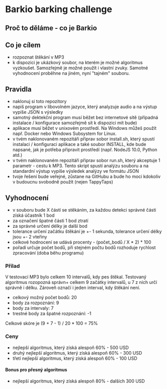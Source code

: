 # Barkio barking challenge
## Proč to děláme - co je Barkio

## Co je cílem
- rozpoznat štěkání v MP3
- k dispozici je ukázkový soubor, na kterém je možné algoritmus vyzkoušet. Samozřejmě je možné použít i vlastní zvuky. 
Samotné vyhodnocení proběhne na jiném, nyní "tajném" souboru.

## Pravidla
- naklonuj si toto repozitory
- napiš program v libovolném jazyce, který analyzuje audio a na výstup vypíše JSON s výsledky
- samotný dektekční program musí běžet bez internetové sítě (případná instalace / konfigurace samozřejmě sít k dispozici mít bude)
- aplikace musí běžet v unixovém prostředí. Na Windows můžeš použít např. Docker nebo Windows Subsystem for Linux.
- v tvém naklonovaném repozitáři připrav sobor install.sh, který spustí instalaci / konfiguraci aplikace a 
také soubor INSTALL, kde bude napsané, jak je potřeba připravit prostředí (např. NodeJS 10.0, Python atd.)
- v tvém naklonovaném repozitáři připrav sobor run.sh, který akceptuje 1 parametr - cestu k MP3. Tento skript spustí
analýzu souboru a na standardní výstup vypíše výsledek analýzy ve formátu JSON
- tvoje řešení bude veřejné, zůstane na GitHubu a bude ho moci kdokoliv v budoucnu svobodně použít (nejen TappyTaps)

## Vyhodnocení
- v souboru bude X částí se stěkáním, za každou detekci správné části získá účastník 1 bod
- za označení špatné části 1 bod ztratí
- za správné určení délky je další bod
- tolerance určení začátku štěkání je +- 1 sekunda, tolerance určení délky jsou +-  2 vteřiny
- celkové hodnocení se udává procenty - (počet_bodů / X * 2) * 100
- pořadí určuje počet bodů, při stejném počtu bodů rozhoduje rychlost zpracování (doba běhu programu)

### Přílad
V testovací MP3 bylo celkem 10 intervalů, kdy pes štěkal. Testovaný algoritmus rozopozná správn+ celkem 9 začátky intervalů, 
u 7 z ních určí správně i délku. Zároveň označí i jeden interval, kdy štěkání není.
- celkový možný počet bodů: 20
- body za rozpoznání: 9
- body za intervaly: 7
- trestné body za špatné rozpoznání: -1

Celkové skóre je (9 + 7 - 1) / 20 * 100 = 75%

### Ceny
- nejlepší algoritmus, který získá alespoň 60% - 500 USD
- druhý nejlepší algoritmus, který získá alespoň 60% - 300 USD
- třetí nejlepší algoritmus, který získá alespoň 60% - 100 USD
#### Bonus pro přesný algoritmus
- nejlepší algoritmus, který získá alespoň 80% - dalších 300 USD
